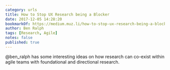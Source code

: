 ```yaml
---
category: urls
title: How to Stop UX Research being a Blocker
date: 2017-12-05 14:28:20
bookmarkOf: https://medium.muz.li/how-to-stop-ux-research-being-a-blocker-225d91105de8
author: Ben Ralph
tags: [Research, Agile]
notes: false
published: true
---
```


@ben_ralph has some interesting ideas on how research can co-exist within agile teams with foundational and directional research.